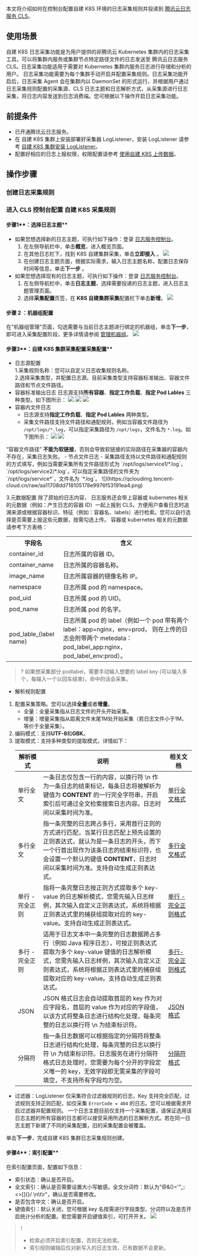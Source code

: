 本文将介绍如何在控制台配置自建 K8S 环境的日志采集规则并投递到 [腾讯云日志服务 CLS](https://cloud.tencent.com/product/cls)。
## 使用场景
自建 K8S 日志采集功能是为用户提供的非腾讯云 Kubernetes 集群内的日志采集工具，可以将集群内服务或集群节点特定路径文件的日志发送至 腾讯云日志服务 CLS。日志采集功能适用于需要对  Kubernetes 集群内服务日志进行存储和分析的用户。
日志采集功能需要为每个集群手动开启并配置采集规则。日志采集功能开启后，日志采集 Agent 会在集群内以 DaemonSet 的形式运行，并根据用户通过日志采集规则配置的采集源、CLS 日志主题和日志解析方式，从采集源进行日志采集，将日志内容发送到日志消费端。您可根据以下操作开启日志采集功能。
## 前提条件
- 已开通腾讯云日志服务。
- 在 自建 K8S 集群上安装部署好采集器 LogListener，安装 LogListener 请参考 [自建 K8S 集群安装 LogListener](https://cloud.tencent.com/document/product/614/64566)。
- 配置好相应的日志上报权限，权限配置请参考 [使用自建 K8S 上传数据](https://cloud.tencent.com/document/product/614/68374)。

## 操作步骤
### 创建日志采集规则
### 进入 CLS 控制台配置 自建 K8S 采集规则
#### **步骤**1**：选择日志主题**
- 如果您想选择新的日志主题，可执行如下操作：登录 [日志服务控制台](https://console.cloud.tencent.com/cls)。
	1. 在左侧导航栏中，单击**概览**，进入概览页面。
	2. 在其他日志栏下，找到 K8S 自建集群采集，单击**立即接入** 。
	![](https://qcloudimg.tencent-cloud.cn/raw/444335c3abd0216bd271a277db4edaf9.png)
	3. 在创建日志主题页面，根据实际需求，输入日志主题名称，配置日志保存时间等信息，单击**下一步** 。
- 如果您想选择现有的日志主题，可执行如下操作：登录 [日志服务控制台](https://console.cloud.tencent.com/cls)。
  1. 在左侧导航栏中，单击**日志主题**，选择需要投递的日志主题，进入日志主题管理页面。
  2. 选择**采集配置**页签，在 **K8S 自建集群采集**配置栏下单击**新增**。
  ![](https://qcloudimg.tencent-cloud.cn/raw/33fede5f1882de6794b3999968400199.png)

#### **步骤** 2 **：机器组配置**
在"机器组管理"页面，勾选需要与当前日志主题进行绑定的机器组，单击**下一步**，即可进入采集配置阶段，更多详情请参阅 [管理机器组](https://cloud.tencent.com/document/product/614/17412)。
![](https://qcloudimg.tencent-cloud.cn/raw/41edf54faada6c693cd7d99e1bfba031.png)
#### **步骤**3**：**自建 K8S 集群采集配置**采集配置**
- 日志源配置  
1.采集规则名称：您可以自定义日志收集规则名称。  
2.选择采集类型，并配置日志源。目前采集类型支持容器标准输出、容器文件路径和节点文件路径。
 - 容器标准输出日志
日志源支持**所有容器**、**指定工作负载**、**指定 Pod Lables** 三种类型。如下图所示：
![](https://qcloudimg.tencent-cloud.cn/raw/60eed298d3cd4ef8bb8556faf50fe592.png)
![](https://qcloudimg.tencent-cloud.cn/raw/fa82aae32f818eb6d1082ed6750c6e3f.png)
![](https://qcloudimg.tencent-cloud.cn/raw/e281138b15c97c2380679e813d18a11f.png)
 - 容器内文件日志 
   - 日志源支持**指定工作负载**、**指定 Pod Lables** 两种类型。
   - 采集文件路径支持文件路径和通配规则，例如当容器文件路径为 `/opt/logs/*.log`，可以指定采集路径为 `/opt/logs`，文件名为 `*.log`。如下图所示：
![](https://qcloudimg.tencent-cloud.cn/raw/dce6dca775d49d89de635e175cc3953d.png)
![](https://qcloudimg.tencent-cloud.cn/raw/591e2d927995b0cba95a22ac168fc3db.png)
<dx-alert infotype="notice" title="">
“容器文件路径” <b>不能为软链接</b>，否则会导致软链接的实际路径在采集器的容器内不存在，采集日志失败。
</dx-alert>
 - 节点文件日志
   - 采集路径支持以文件路径和通配规则的方式填写，例如当需要采集所有文件路径形式为 `/opt/logs/service1/*.log`，`/opt/logs/service2/*.log`，可以指定采集路径的文件夹为 `/opt/logs/service*`，文件名为 `*.log`。
![](https://qcloudimg.tencent-cloud.cn/raw/aa11708dd718105178e9976f53191ea4.png)

 3.元数据配置
除了原始的日志内容， 日志服务还会带上容器或 kubernetes 相关的元数据（例如：产生日志的容器 ID）一起上报到 CLS，方便用户查看日志时追溯来源或根据容器标识、特征（例如：容器名、labels）进行检索。您可以自行选择是否需要上报这些元数据，按需勾选上传。
容器或 kubernetes 相关的元数据请参考下方表格：
<table>
	<tr>
		<th>字段名</th> <th>含义</th>
	</tr>
	<tr>
		<td>container_id</td> <td>日志所属的容器 ID。</td>
	</tr>
	<tr>
		<td>container_name</td> <td>日志所属的容器名称。</td>
	</tr>
	<tr>
		<td>image_name</td> <td>日志所属容器的镜像名称 IP。</td>
	</tr>
	<tr>
		<td>namespace</td> <td>日志所属 pod 的 namespace。</td>
	</tr>
	<tr>
		<td>pod_uid</td> <td>日志所属 pod 的 UID。</td>
	</tr>
	<tr>
		<td>pod_name</td> <td>日志所属 pod 的名字。</td>
	</tr>
	<tr>
		<td>pod_lable_{label name}</td> <td>日志所属 pod 的 label（例如一个 pod 带有两个 label：app=nginx，env=prod，
则在上传的日志会附带两个 metedata：pod_label_app:nginx，pod_label_env:prod）。
</td>
	</tr>
</table>

</dx-alert>

>? 如果想采集部分 podlabel，需要手动输入想要的 label key (可以输入多个，每输入一个以回车结束)，命中的话会采集。
>
-  解析规则配置  
 1. 配置采集策略。您可以选择**全量**或者**增量**。
	- 全量：全量采集指从日志文件的开头开始采集。
	- 增量：增量采集指从距离文件末尾1M处开始采集（若日志文件小于1M，等价于全量采集）。
 2. 编码模式：支持**UTF-8**和**GBK**。
 3.  提取模式：支持多种类型的提取模式，详情如下：
	<table>
	<thead>
	<tr>
	<th>解析模式</th>
	<th>说明</th>
	<th>相关文档</th>
	</tr>
	</thead>
	<tbody><tr>
	<td>单行全文</td>
	<td>一条日志仅包含一行的内容，以换行符 \n 作为一条日志的结束标记，每条日志将被解析为键值为 <strong>CONTENT</strong> 的一行完全字符串，开启索引后可通过全文检索搜索日志内容。日志时间以采集时间为准。</td>
	<td><a href="https://cloud.tencent.com/document/product/614/17421">单行全文格式</a></td>
	</tr>
	<tr>
	<td>多行全文</td>
	<td>指一条完整的日志跨占多行，采用首行正则的方式进行匹配，当某行日志匹配上预先设置的正则表达式，就认为是一条日志的开头，而下一个行首出现作为该条日志的结束标识符，也会设置一个默认的键值 <strong>CONTENT</strong>，日志时间以采集时间为准。支持自动生成正则表达式。</td>
	<td><a href="https://cloud.tencent.com/document/product/614/17422">多行全文格式</a></td>
	</tr>
	<tr>
	<td>单行 - 完全正则</td>
	<td>指将一条完整日志按正则方式提取多个 key-value 的日志解析模式，您需先输入日志样例，其次输入自定义正则表达式，系统将根据正则表达式里的捕获组提取对应的 key-value。支持自动生成正则表达式。</td>
	<td><a href="https://cloud.tencent.com/document/product/614/32817">单行 - 完全正则格式</a></td>
	</tr>
	<tr>
	<td>多行 - 完全正则</td>
	<td>适用于日志文本中一条完整的日志数据跨占多行（例如 Java 程序日志），可按正则表达式提取为多个 key-value 键值的日志解析模式，您需先输入日志样例，其次输入自定义正则表达式，系统将根据正则表达式里的捕获组提取对应的 key-value。支持自动生成正则表达式。</td>
	<td><a href="https://cloud.tencent.com/document/product/614/52366">多行-完全正则格式</a></td>
	</tr>
	<tr>
	<td>JSON</td>
	<td>JSON 格式日志会自动提取首层的 key 作为对应字段名，首层的 value 作为对应的字段值，以该方式将整条日志进行结构化处理，每条完整的日志以换行符 \n 为结束标识符。</td>
	<td><a href="https://cloud.tencent.com/document/product/614/17419">JSON 格式</a></td>
	</tr>
	<tr>
	<td>分隔符</td>
	<td>指一条日志数据可以根据指定的分隔符将整条日志进行结构化处理，每条完整的日志以换行符 \n 为结束标识符。日志服务在进行分隔符格式日志处理时，您需要为每个分开的字段定义唯一的 key，无效字段即无需采集的字段可填空，不支持所有字段均为空。</td>
	<td><a href="https://cloud.tencent.com/document/product/614/17420">分隔符格式</a></td>
	</tr>
	</tbody></table>
- 过滤器：LogListener 仅采集符合过滤器规则的日志，Key 支持完全匹配，过滤规则支持正则匹配，如仅采集 `ErrorCode = 404` 的日志。您可以根据需求开启过滤器并配置规则。
	<dx-alert infotype="explain" title="">
	一个日志主题目前仅支持一个采集配置，请保证选用该日志主题的所有容器的日志都可以接受采用所选的日志解析方式。若在同一日志主题下新建了不同的采集配置，旧的采集配置会被覆盖。
	</dx-alert>  
	
单击**下一步**，完成自建 K8S 集群日志采集规则创建。 
#### **步骤**4**：索引配置**
在索引配置页面，配置如下信息：
- 索引状态：确认是否开启。
- 全文索引：确认是否需要设置大小写敏感。全文分词符：默认为"@&()='",;:\<\>[]{}/ \n\t\r"，确认是否需要修改。
- 是否包含中文：确认是否开启。
- 键值索引：默认关闭，您可根据 key 名按需进行字段类型、分词符以及是否开启统计分析的配置。若您需要开启键值索引，可打开开关。
![](https://qcloudimg.tencent-cloud.cn/raw/e71f7b32e963da0f87de75093287e92f.png)
>!
>- 检索必须开启索引配置，否则无法检索。
>- 索引规则编辑后仅对新写入的日志生效，已有数据不会更新。
